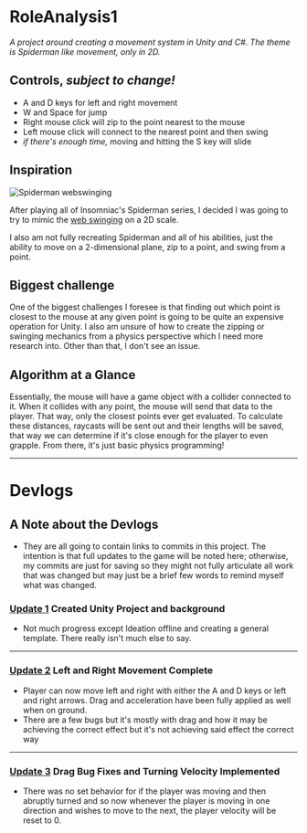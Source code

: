 # RoleAnalysis1
*A project around creating a movement system in Unity and C#. The theme is Spiderman like movement, only in 2D.*

## Controls, *subject to change!*
- A and D keys for left and right movement
- W and Space for jump
- Right mouse click will zip to the point nearest to the mouse
- Left mouse click will connect to the nearest point and then swing
- *if there's enough time,* moving and hitting the S key will slide

## Inspiration
![Spiderman webswinging](https://github.com/mmhamman/RoleAnalysis1/assets/89564033/3d4e0ade-efc1-4d87-869a-3cb775a45f98)

After playing all of Insomniac's Spiderman series, I decided I was going to try to mimic the [web swinging](https://www.youtube.com/watch?v=YpJRWbUCTJg) on a 2D scale. 

I also am not fully recreating Spiderman and all of his abilities, just the ability to move on a 2-dimensional plane, zip to a point, and swing from a point.

## Biggest challenge
One of the biggest challenges I foresee is that finding out which point is closest to the mouse at any given point is going to be quite an expensive operation for Unity. I also am unsure of how to create the zipping or swinging mechanics from a physics perspective which I need more research into. Other than that, I don't see an issue.

## Algorithm at a Glance
Essentially, the mouse will have a game object with a collider connected to it. When it collides with any point, the mouse will send that data to the player. That way, only the closest points ever get evaluated. To calculate these distances, raycasts will be sent out and their lengths will be saved, that way we can determine if it's close enough for the player to even grapple. From there, it's just basic physics programming!

------

# Devlogs
## A Note about the Devlogs
- They are all going to contain links to commits in this project. The intention is that full updates to the game will be noted here; otherwise, my commits are just for saving so they might not fully articulate all work that was changed but may just be a brief few words to remind myself what was changed.

### [Update 1](https://github.com/mmhamman/RoleAnalysis1/commit/010cfc474ccccb19d9a19a5a9232463a741d5ddc) Created Unity Project and background
- Not much progress except Ideation offline and creating a general template. There really isn't much else to say.
---
### [Update 2](https://github.com/mmhamman/RoleAnalysis1/commit/dd7d064eb206f49d8d4d5d87bbe82c29e34d164d) Left and Right Movement Complete
- Player can now move left and right with either the A and D keys or left and right arrows. Drag and acceleration have been fully applied as well when on ground.
- There are a few bugs but it's mostly with drag and how it may be achieving the correct effect but it's not achieving said effect the correct way
---
### [Update 3](https://github.com/mmhamman/RoleAnalysis1/commit/bc98fdbd1d83c3bc8db82768657a5ef6b494f6b9) Drag Bug Fixes and Turning Velocity Implemented
- There was no set behavior for if the player was moving and then abruptly turned and so now whenever the player is moving in one direction and wishes to move to the next, the player velocity will be reset to 0.
